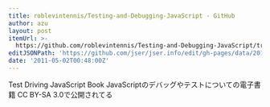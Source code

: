 ```yaml
---
title: roblevintennis/Testing-and-Debugging-JavaScript - GitHub
author: azu
layout: post
itemUrl: >-
  https://github.com/roblevintennis/Testing-and-Debugging-JavaScript/tree/c677226b447ac67621f805f4f38a4078f57d6d5b
editJSONPath: 'https://github.com/jser/jser.info/edit/gh-pages/data/2011/05/index.json'
date: '2011-05-02T00:48:00Z'
---
```

Test Driving JavaScript Book
JavaScriptのデバッグやテストについての電子書籍
CC BY-SA 3.0で公開されてる
